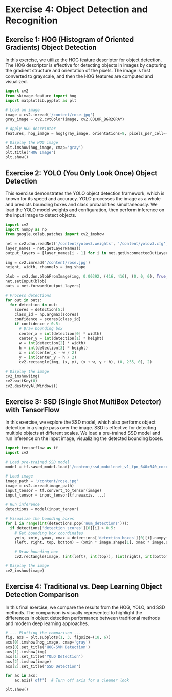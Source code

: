 
# Exercise 4: Object Detection and Recognition

## Exercise 1: HOG (Histogram of Oriented Gradients) Object Detection
In this exercise, we utilize the HOG feature descriptor for object detection. The HOG descriptor is effective for detecting objects in images by capturing the gradient structure and orientation of the pixels. The image is first converted to grayscale, and then the HOG features are computed and visualized.

```python
import cv2
from skimage.feature import hog
import matplotlib.pyplot as plt

# Load an image
image = cv2.imread('/content/rose.jpg')
gray_image = cv2.cvtColor(image, cv2.COLOR_BGR2GRAY)

# Apply HOG descriptor
features, hog_image = hog(gray_image, orientations=9, pixels_per_cell=(8, 8), cells_per_block=(2, 2), visualize=True, channel_axis=None)

# Display the HOG image
plt.imshow(hog_image, cmap='gray')
plt.title('HOG Image')
plt.show()
```

## Exercise 2: YOLO (You Only Look Once) Object Detection
This exercise demonstrates the YOLO object detection framework, which is known for its speed and accuracy. YOLO processes the image as a whole and predicts bounding boxes and class probabilities simultaneously. We load the YOLO model weights and configuration, then perform inference on the input image to detect objects.

```python
import cv2
import numpy as np
from google.colab.patches import cv2_imshow

net = cv2.dnn.readNet('/content/yolov3.weights', '/content/yolov3.cfg')
layer_names = net.getLayerNames()
output_layers = [layer_names[i - 1] for i in net.getUnconnectedOutLayers()]

img = cv2.imread('/content/rose.jpg')
height, width, channels = img.shape

blob = cv2.dnn.blobFromImage(img, 0.00392, (416, 416), (0, 0, 0), True, crop=False)
net.setInput(blob)
outs = net.forward(output_layers)

# Process detections
for out in outs:
  for detection in out:
    scores = detection[5:]
    class_id = np.argmax(scores)
    confidence = scores[class_id]
    if confidence > 0.5:
      # Draw bounding box
      center_x = int(detection[0] * width)
      center_y = int(detection[1] * height)
      w = int(detection[2] * width)
      h = int(detection[3] * height)
      x = int(center_x - w / 2)
      y = int(center_y - h / 2)
      cv2.rectangle(img, (x, y), (x + w, y + h), (0, 255, 0), 2)

# Display the image
cv2_imshow(img)
cv2.waitKey(0)
cv2.destroyAllWindows()
```

## Exercise 3: SSD (Single Shot MultiBox Detector) with TensorFlow
In this exercise, we explore the SSD model, which also performs object detection in a single pass over the image. SSD is effective for detecting multiple objects at different scales. We load a pre-trained SSD model and run inference on the input image, visualizing the detected bounding boxes.

```python
import tensorflow as tf
import cv2

# Load pre-trained SSD model
model = tf.saved_model.load('/content/ssd_mobilenet_v1_fpn_640x640_coco17_tpu-8/saved_model')

# Load image
image_path = '/content/rose.jpg'
image = cv2.imread(image_path)
input_tensor = tf.convert_to_tensor(image)
input_tensor = input_tensor[tf.newaxis, ...]

# Run inference
detections = model(input_tensor)

# Visualize the bounding boxes
for i in range(int(detections.pop('num_detections'))):
  if detections['detection_scores'][0][i] > 0.5:
    # Get bounding box coordinates
    ymin, xmin, ymax, xmax = detections['detection_boxes'][0][i].numpy()
    (left, right, top, bottom) = (xmin * image.shape[1], xmax * image.shape[1], ymin * image.shape[0], ymax * image.shape[0])

    # Draw bounding box
    cv2.rectangle(image, (int(left), int(top)), (int(right), int(bottom)), (0, 255, 0), 2)

# Display the image
cv2_imshow(image)
```

## Exercise 4: Traditional vs. Deep Learning Object Detection Comparison
In this final exercise, we compare the results from the HOG, YOLO, and SSD methods. The comparison is visually represented to highlight the differences in object detection performance between traditional methods and modern deep learning approaches.

```python
# --- Plotting the comparison ---
fig, axs = plt.subplots(1, 3, figsize=(18, 6))
axs[0].imshow(hog_image, cmap='gray')
axs[0].set_title('HOG-SVM Detection')
axs[1].imshow(img)
axs[1].set_title('YOLO Detection')
axs[2].imshow(image)
axs[2].set_title('SSD Detection')

for ax in axs:
    ax.axis('off')  # Turn off axis for a cleaner look

plt.show()
```

